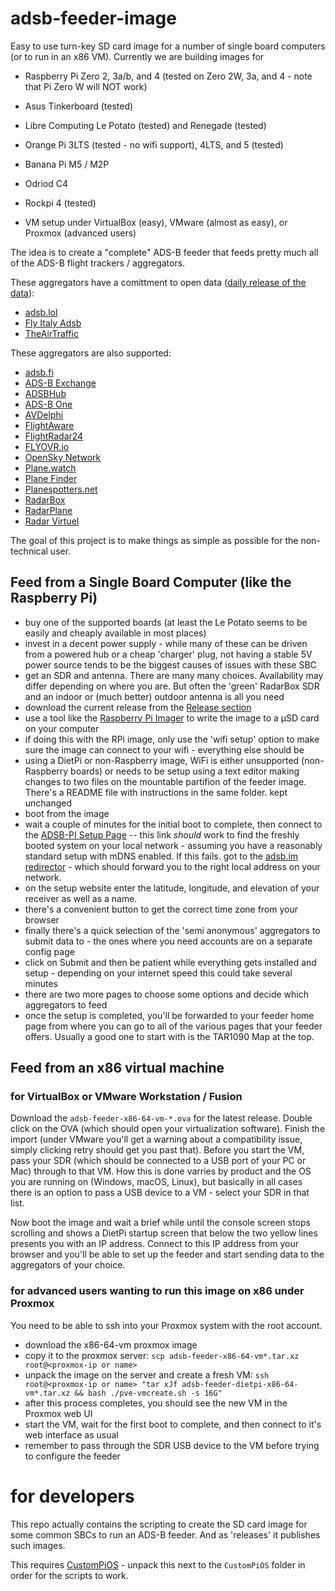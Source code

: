 # adsb-feeder-image

Easy to use turn-key SD card image for a number of single board computers (or to run in an x86 VM).
Currently we are building images for
- Raspberry Pi Zero 2, 3a/b, and 4 (tested on Zero 2W, 3a, and 4 - note that Pi Zero W will NOT work)
- Asus Tinkerboard (tested)
- Libre Computing Le Potato (tested) and Renegade (tested)
- Orange Pi 3LTS (tested - no wifi support), 4LTS, and 5 (tested)
- Banana Pi M5 / M2P
- Odriod C4
- Rockpi 4 (tested)

- VM setup under VirtualBox (easy), VMware (almost as easy), or Proxmox (advanced users)

The idea is to create a "complete" ADS-B feeder that feeds pretty much all of the ADS-B flight trackers / aggregators.

These aggregators have a comittment to open data ([daily release of the data](https://github.com/adsblol/globe_history)):
- [adsb.lol](https://adsb.lol)
- [Fly Italy Adsb](https://flyitalyadsb.com)
- [TheAirTraffic](http://theairtraffic.com)

These aggregators are also supported:
- [adsb.fi](https://adsb.fi)
- [ADS-B Exchange](https://adsbexchange.com)
- [ADSBHub](https://adsbhub.org)
- [ADS-B One](https://adsb.one)
- [AVDelphi](https://www.avdelphi.com)
- [FlightAware](https://flightaware.com)
- [FlightRadar24](https://www.flightradar24.com)
- [FLYOVR.io](https://www.flyovr.io/)
- [OpenSky Network](https://opensky-network.org)
- [Plane.watch](https://plane.watch)
- [Plane Finder](https://planefinder.net)
- [Planespotters.net](http://planespotters.net)
- [RadarBox](https://www.radarbox.com)
- [RadarPlane](https://radarplane.com/)
- [Radar Virtuel](https://www.radarvirtuel.com)

The goal of this project is to make things as simple as possible for the non-technical user.

## Feed from a Single Board Computer (like the Raspberry Pi)
- buy one of the supported boards (at least the Le Potato seems to be easily and cheaply available in most places)
- invest in a decent power supply - while many of these can be driven from a powered hub or a cheap 'charger' plug, not having a stable 5V power
source tends to be the biggest causes of issues with these SBC
- get an SDR and antenna. There are many many choices. Availability may differ depending on where you are. But often the 'green' RadarBox SDR and
an indoor or (much better) outdoor antenna is all you need
- download the current release from the [Release section](https://github.com/dirkhh/adsb-feeder-image/releases/latest)
- use a tool like the [Raspberry Pi Imager](https://github.com/raspberrypi/rpi-imager/releases) to write the image to a µSD card on your computer
- if doing this with the RPi image, only use the 'wifi setup' option to make sure the image can connect to your wifi - everything else should be
- using a DietPi or non-Raspberry image, WiFi is either unsupported (non-Raspberry boards) or needs to be setup using a text editor making changes to two files on the mountable partifion of the feeder image. There's a README file with instructions in the same folder.
kept unchanged
- boot from the image
- wait a couple of minutes for the initial boot to complete, then connect to the [ADSB-PI Setup Page](http://adsb-feeder.local) -- this link
_should_ work to find the freshly booted system on your local network - assuming you have a reasonably standard setup with mDNS enabled. If this fails. got to the [adsb.im redirector](http://my.adsb.im) - which should forward you to the right local address on your network.
- on the setup website enter the latitude, longitude, and elevation of your receiver as well as a name.
- there's a convenient button to get the correct time zone from your browser
- finally there's a quick selection of the 'semi anonymous' aggregators to submit data to - the ones where you need accounts are on a separate config page
- click on Submit and then be patient while everything gets installed and setup - depending on your internet speed this could take several minutes
- there are two more pages to choose some options and decide which aggregators to feed
- once the setup is completed, you'll be forwarded to your feeder home page from where you can go to all of the various pages that your feeder offers. Usually a good one to start with is the TAR1090 Map at the top.

## Feed from an x86 virtual machine

### for VirtualBox or VMware Workstation / Fusion

Download the `adsb-feeder-x86-64-vm-*.ova` for the latest release. Double click on the OVA (which should open your virtualization software). Finish the import (under VMware you'll get a warning about a compatibility issue, simply clicking retry should get you past that). Before you start the VM, pass your SDR (which should be connected to a USB port of your PC or Mac) through to that VM. How this is done varries by product and the OS you are running on (Windows, macOS, Linux), but basically in all cases there is an option to pass a USB device to a VM - select your SDR in that list.

Now boot the image and wait a brief while until the console screen stops scrolling and shows a DietPi startup screen that below the two yellow lines presents you with an IP address. Connect to this IP address from your browser and you'll be able to set up the feeder and start sending data to the aggregators of your choice.

### for advanced users wanting to run this image on x86 under Proxmox

You need to be able to ssh into your Proxmox system with the root account.
- download the x86-64-vm proxmox image
- copy it to the proxmox server: `scp adsb-feeder-x86-64-vm*.tar.xz root@<proxmox-ip or name>`
- unpack the image on the server and create a fresh VM: `ssh root@<proxmox-ip or name> "tar xJf adsb-feeder-dietpi-x86-64-vm*.tar.xz && bash ./pve-vmcreate.sh -s 16G"`
- after this process completes, you should see the new VM in the Proxmox web UI
- start the VM, wait for the first boot to complete, and then connect to it's web interface as usual
- remember to pass through the SDR USB device to the VM before trying to configure the feeder

# for developers

This repo actually contains the scripting to create the SD card image for some common SBCs to run an ADS-B feeder. And as 'releases' it publishes such images.

This requires [CustomPiOS](https://github.com/guysoft/CustomPiOS) - unpack this next to the `CustomPiOS` folder in order for the scripts to work.
